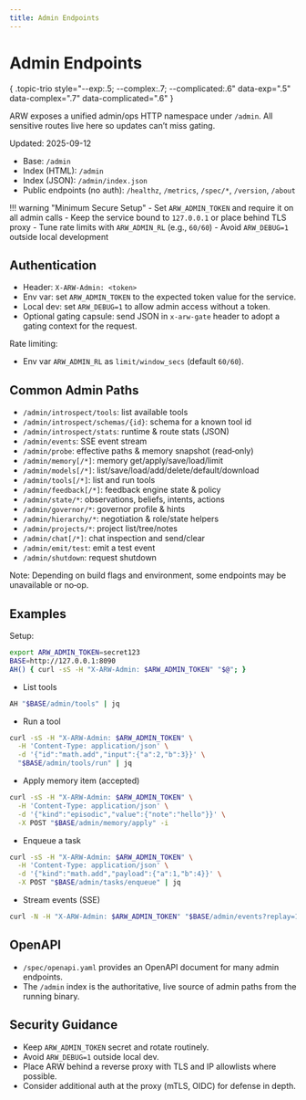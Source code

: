 ```yaml
---
title: Admin Endpoints
---
```


# Admin Endpoints
{ .topic-trio style="--exp:.5; --complex:.7; --complicated:.6" data-exp=".5" data-complex=".7" data-complicated=".6" }

ARW exposes a unified admin/ops HTTP namespace under `/admin`. All sensitive routes live here so updates can’t miss gating.

Updated: 2025-09-12

- Base: `/admin`
- Index (HTML): `/admin`
- Index (JSON): `/admin/index.json`
- Public endpoints (no auth): `/healthz`, `/metrics`, `/spec/*`, `/version`, `/about`

!!! warning "Minimum Secure Setup"
    - Set `ARW_ADMIN_TOKEN` and require it on all admin calls
    - Keep the service bound to `127.0.0.1` or place behind TLS proxy
    - Tune rate limits with `ARW_ADMIN_RL` (e.g., `60/60`)
    - Avoid `ARW_DEBUG=1` outside local development

## Authentication

- Header: `X-ARW-Admin: <token>`
- Env var: set `ARW_ADMIN_TOKEN` to the expected token value for the service.
- Local dev: set `ARW_DEBUG=1` to allow admin access without a token.
- Optional gating capsule: send JSON in `x-arw-gate` header to adopt a gating context for the request.

Rate limiting:
- Env var `ARW_ADMIN_RL` as `limit/window_secs` (default `60/60`).

## Common Admin Paths

- `/admin/introspect/tools`: list available tools
- `/admin/introspect/schemas/{id}`: schema for a known tool id
- `/admin/introspect/stats`: runtime & route stats (JSON)
- `/admin/events`: SSE event stream
- `/admin/probe`: effective paths & memory snapshot (read‑only)
- `/admin/memory[/*]`: memory get/apply/save/load/limit
- `/admin/models[/*]`: list/save/load/add/delete/default/download
- `/admin/tools[/*]`: list and run tools
- `/admin/feedback[/*]`: feedback engine state & policy
- `/admin/state/*`: observations, beliefs, intents, actions
- `/admin/governor/*`: governor profile & hints
- `/admin/hierarchy/*`: negotiation & role/state helpers
- `/admin/projects/*`: project list/tree/notes
- `/admin/chat[/*]`: chat inspection and send/clear
- `/admin/emit/test`: emit a test event
- `/admin/shutdown`: request shutdown

Note: Depending on build flags and environment, some endpoints may be unavailable or no‑op.

## Examples

Setup:

```bash
export ARW_ADMIN_TOKEN=secret123
BASE=http://127.0.0.1:8090
AH() { curl -sS -H "X-ARW-Admin: $ARW_ADMIN_TOKEN" "$@"; }
```

- List tools
```bash
AH "$BASE/admin/tools" | jq
```

- Run a tool
```bash
curl -sS -H "X-ARW-Admin: $ARW_ADMIN_TOKEN" \
  -H 'Content-Type: application/json' \
  -d '{"id":"math.add","input":{"a":2,"b":3}}' \
  "$BASE/admin/tools/run" | jq
```

- Apply memory item (accepted)
```bash
curl -sS -H "X-ARW-Admin: $ARW_ADMIN_TOKEN" \
  -H 'Content-Type: application/json' \
  -d '{"kind":"episodic","value":{"note":"hello"}}' \
  -X POST "$BASE/admin/memory/apply" -i
```

- Enqueue a task
```bash
curl -sS -H "X-ARW-Admin: $ARW_ADMIN_TOKEN" \
  -H 'Content-Type: application/json' \
  -d '{"kind":"math.add","payload":{"a":1,"b":4}}' \
  -X POST "$BASE/admin/tasks/enqueue" | jq
```

- Stream events (SSE)
```bash
curl -N -H "X-ARW-Admin: $ARW_ADMIN_TOKEN" "$BASE/admin/events?replay=10"
```

## OpenAPI

- `/spec/openapi.yaml` provides an OpenAPI document for many admin endpoints.
- The `/admin` index is the authoritative, live source of admin paths from the running binary.

## Security Guidance

- Keep `ARW_ADMIN_TOKEN` secret and rotate routinely.
- Avoid `ARW_DEBUG=1` outside local dev.
- Place ARW behind a reverse proxy with TLS and IP allowlists where possible.
- Consider additional auth at the proxy (mTLS, OIDC) for defense in depth.
